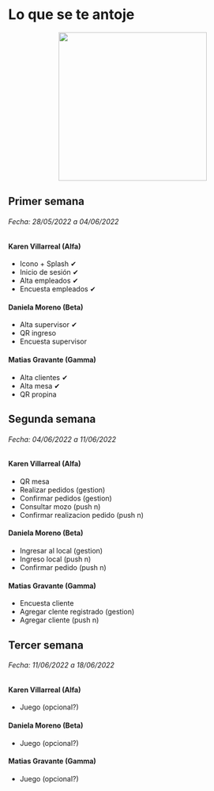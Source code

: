 # Lo que se te antoje

<p  align="center">
<img src="https://firebasestorage.googleapis.com/v0/b/labpp-2b6b2.appspot.com/o/fotos%2FlogoTransp.png?alt=media&token=449ad5c3-744d-4085-88a1-6df14d313dbb" width="300"/>
</p>

## Primer semana 
###### Fecha: 28/05/2022 a 04/06/2022
#### Karen Villarreal (Alfa)
* Icono + Splash ✔ 
* Inicio de sesión ✔
* Alta empleados ✔
* Encuesta empleados ✔

#### Daniela Moreno (Beta)
* Alta supervisor ✔
* QR ingreso
* Encuesta supervisor

#### Matias Gravante (Gamma)
* Alta clientes ✔ 
* Alta mesa ✔
* QR propina

## Segunda semana
###### Fecha: 04/06/2022 a 11/06/2022
#### Karen Villarreal (Alfa)
* QR mesa
* Realizar pedidos (gestion)
* Confirmar pedidos (gestion)
* Consultar mozo (push n)
* Confirmar realizacion pedido (push n)

#### Daniela Moreno (Beta)
* Ingresar al local (gestion)
* Ingreso local (push n)
* Confirmar pedido (push n)

#### Matias Gravante (Gamma)
* Encuesta cliente
* Agregar clente registrado (gestion)
* Agregar cliente (push n)

## Tercer semana
###### Fecha: 11/06/2022 a 18/06/2022
#### Karen Villarreal (Alfa)
* Juego (opcional?)

#### Daniela Moreno (Beta)
* Juego (opcional?)

#### Matias Gravante (Gamma)
* Juego (opcional?)

